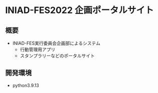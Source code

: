 # INIAD-FES2022 企画ポータルサイト

## 概要
- INIAD-FES実行委員会企画部によるシステム
  - 行動管理用アプリ
  - スタンプラリーなどのポータルサイト

## 開発環境
- python3.9.13